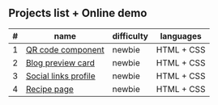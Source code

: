 
## Projects list + Online demo


| # | name                                                                              | difficulty  | languages  |
|---|-----------------------------------------------------------------------------------|-------------|------------|
| 1 | [QR code component](https://frontend-mentor-solutions-khaki.vercel.app/)          | newbie      | HTML + CSS |
| 2 | [Blog preview card](https://frontend-mentor-solutions-project2.vercel.app/)       | newbie      | HTML + CSS |
| 3 | [Social links profile](https://frontend-mentor-solutions-3.vercel.app/)           | newbie      | HTML + CSS |
| 4 | [Recipe page](https://rezanahi.github.io/FrontendMentorSolutions/4-Recipe-page/)  | newbie      | HTML + CSS |
